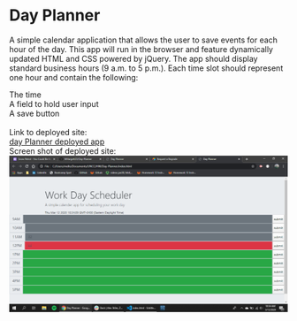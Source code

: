 # Day Planner 

A simple calendar application that allows the user to save events for each hour of the day. This app will run in the browser and feature dynamically updated HTML and CSS powered by jQuery.
The app should display standard business hours (9 a.m. to 5 p.m.). Each time slot should represent one hour and contain the following:


The time
<br>
A field to hold user input
<br>
A save button<br><br>
Link to deployed site:  
[day Planner deployed app](https://mhargett23.github.io/Day-Planner/)  
Screen shot of deployed site:<br>
![screen shot](assets/images/ss.png)
